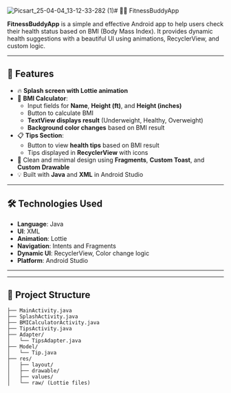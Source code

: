 ![Picsart_25-04-04_13-12-33-282 (1)](https://github.com/user-attachments/assets/fc1ed028-c330-4b49-8522-e37b8247ef16)# 🏋️‍♂️ FitnessBuddyApp

**FitnessBuddyApp** is a simple and effective Android app to help users check their health status based on BMI (Body Mass Index). It provides dynamic health suggestions with a beautiful UI using animations, RecyclerView, and custom logic.

---

## 🚀 Features

- 🔥 **Splash screen with Lottie animation**
- 🧮 **BMI Calculator**:
  - Input fields for **Name**, **Height (ft)**, and **Height (inches)**
  - Button to calculate BMI
  - **TextView displays result** (Underweight, Healthy, Overweight)
  - **Background color changes** based on BMI result
- 📋 **Tips Section**:
  - Button to view **health tips** based on BMI result
  - Tips displayed in **RecyclerView** with icons
- 🎯 Clean and minimal design using **Fragments**, **Custom Toast**, and **Custom Drawable**
- 💡 Built with **Java** and **XML** in Android Studio

---

## 🛠 Technologies Used

- **Language**: Java
- **UI**: XML
- **Animation**: Lottie
- **Navigation**: Intents and Fragments
- **Dynamic UI**: RecyclerView, Color change logic
- **Platform**: Android Studio

---






---

## 📄 Project Structure

```plaintext
├── MainActivity.java
├── SplashActivity.java
├── BMICalculatorActivity.java
├── TipsActivity.java
├── Adapter/
│   └── TipsAdapter.java
├── Model/
│   └── Tip.java
├── res/
│   ├── layout/
│   ├── drawable/
│   ├── values/
│   └── raw/ (Lottie files)
